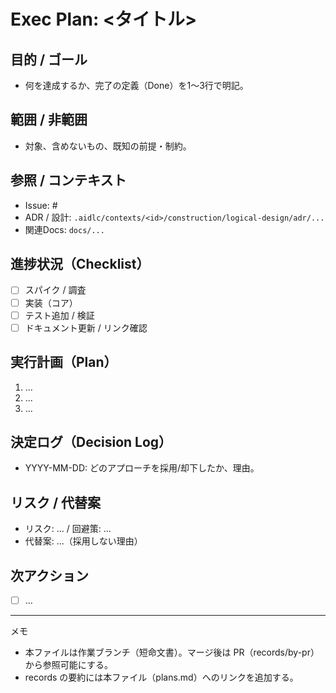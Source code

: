 # Exec Plan: <タイトル>

## 目的 / ゴール
- 何を達成するか、完了の定義（Done）を1〜3行で明記。

## 範囲 / 非範囲
- 対象、含めないもの、既知の前提・制約。

## 参照 / コンテキスト
- Issue: #<n>
- ADR / 設計: `.aidlc/contexts/<id>/construction/logical-design/adr/...`
- 関連Docs: `docs/...`

## 進捗状況（Checklist）
- [ ] スパイク / 調査
- [ ] 実装（コア）
- [ ] テスト追加 / 検証
- [ ] ドキュメント更新 / リンク確認

## 実行計画（Plan）
1. ...
2. ...
3. ...

## 決定ログ（Decision Log）
- YYYY-MM-DD: どのアプローチを採用/却下したか、理由。

## リスク / 代替案
- リスク: ... / 回避策: ...
- 代替案: ...（採用しない理由）

## 次アクション
- [ ] ...

---
メモ
- 本ファイルは作業ブランチ（短命文書）。マージ後は PR（records/by-pr）から参照可能にする。
- records の要約には本ファイル（plans.md）へのリンクを追加する。
